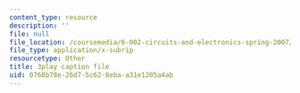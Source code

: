 ```yaml
---
content_type: resource
description: ''
file: null
file_location: /coursemedia/6-002-circuits-and-electronics-spring-2007/0768b78e26d75c628ebaa31e1205a4ab_bX8i2yECWaU.vtt
file_type: application/x-subrip
resourcetype: Other
title: 3play caption file
uid: 0768b78e-26d7-5c62-8eba-a31e1205a4ab
---
```

